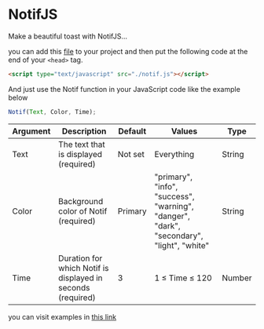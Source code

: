 # NotifJS

Make a beautiful toast with NotifJS...

you can add this [file](https://github.com/gholamhasanEhsani/NotifJS/releases/download/main/notif.js) to your project and then put the following code at the end of your ```<head>``` tag.

```html
<script type="text/javascript" src="./notif.js"></script>
```

And just use the Notif function in your JavaScript code like the example below

```js
Notif(Text, Color, Time);
```

| Argument | Description                                                  | Default | Values                                                                                   | Type   |
|----------|--------------------------------------------------------------|---------|------------------------------------------------------------------------------------------|--------|
| Text     | The text that is displayed (required)                        | Not set | Everything                                                                               | String |
| Color    | Background color of Notif (required)                         | Primary | "primary", "info", "success", "warning", "danger", "dark", "secondary", "light", "white" | String |
| Time     | Duration for which Notif is displayed in seconds (required)  | 3       | 1 ≤ Time ≤ 120                                                                           | Number |

you can visit examples in [this link][def]

[def]: https://gholamhasanehsani.github.io/NotifJS
